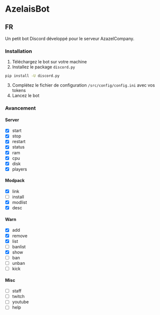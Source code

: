 # AzelaisBot

## FR

Un petit bot Discord développé pour le serveur AzazelCompany.

### Installation

1. Téléchargez le bot sur votre machine
2. Installez le package `discord.py`
```bash
pip install -U discord.py
```
3. Complétez le fichier de configuration `/src/config/config.ini` avec vos tokens
4. Lancez le bot

### Avancement

#### Server
- [x] start
- [x] stop
- [x] restart
- [x] status
- [x] ram
- [x] cpu
- [x] disk
- [x] players

#### Modpack
- [x] link
- [ ] install
- [x] modlist
- [x] desc

#### Warn
- [x] add
- [x] remove
- [x] list
- [ ] banlist
- [x] show
- [ ] ban
- [ ] unban
- [ ] kick

#### Misc
- [ ] staff
- [ ] twitch
- [ ] youtube
- [ ] help